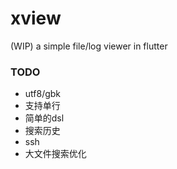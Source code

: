 # xview

(WIP) a simple file/log viewer in flutter

### TODO

- utf8/gbk
- 支持单行
- 简单的dsl
- 搜索历史
- ssh
- 大文件搜索优化
